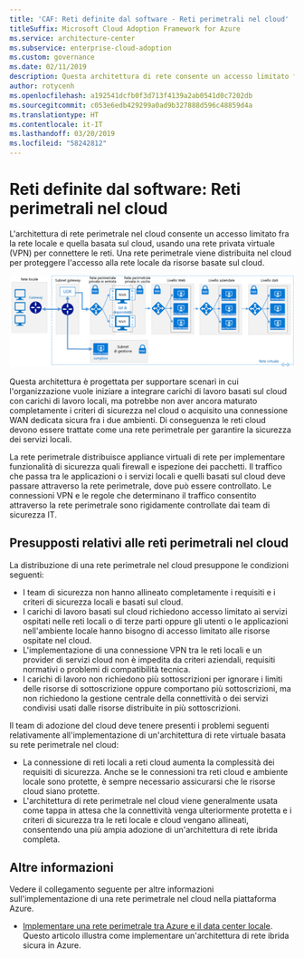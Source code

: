 ```yaml
---
title: 'CAF: Reti definite dal software - Reti perimetrali nel cloud'
titleSuffix: Microsoft Cloud Adoption Framework for Azure
ms.service: architecture-center
ms.subservice: enterprise-cloud-adoption
ms.custom: governance
ms.date: 02/11/2019
description: Questa architettura di rete consente un accesso limitato fra la rete locale e quella basata sul cloud
author: rotycenh
ms.openlocfilehash: a192541dcfb0f3d713f4139a2ab0541d0c7202db
ms.sourcegitcommit: c053e6edb429299a0ad9b327888d596c48859d4a
ms.translationtype: HT
ms.contentlocale: it-IT
ms.lasthandoff: 03/20/2019
ms.locfileid: "58242812"
---
```

# <a name="software-defined-networks-cloud-dmz"></a>Reti definite dal software: Reti perimetrali nel cloud

L'architettura di rete perimetrale nel cloud consente un accesso limitato fra la rete locale e quella basata sul cloud, usando una rete privata virtuale (VPN) per connettere le reti. Una rete perimetrale viene distribuita nel cloud per proteggere l'accesso alla rete locale da risorse basate sul cloud.

![Architettura di rete ibrida sicura](../../../reference-architectures/dmz/images/dmz-private.png)

Questa architettura è progettata per supportare scenari in cui l'organizzazione vuole iniziare a integrare carichi di lavoro basati sul cloud con carichi di lavoro locali, ma potrebbe non aver ancora maturato completamente i criteri di sicurezza nel cloud o acquisito una connessione WAN dedicata sicura fra i due ambienti. Di conseguenza le reti cloud devono essere trattate come una rete perimetrale per garantire la sicurezza dei servizi locali.

La rete perimetrale distribuisce appliance virtuali di rete per implementare funzionalità di sicurezza quali firewall e ispezione dei pacchetti. Il traffico che passa tra le applicazioni o i servizi locali e quelli basati sul cloud deve passare attraverso la rete perimetrale, dove può essere controllato. Le connessioni VPN e le regole che determinano il traffico consentito attraverso la rete perimetrale sono rigidamente controllate dai team di sicurezza IT.

## <a name="cloud-dmz-assumptions"></a>Presupposti relativi alle reti perimetrali nel cloud

La distribuzione di una rete perimetrale nel cloud presuppone le condizioni seguenti:

- I team di sicurezza non hanno allineato completamente i requisiti e i criteri di sicurezza locali e basati sul cloud.
- I carichi di lavoro basati sul cloud richiedono accesso limitato ai servizi ospitati nelle reti locali o di terze parti oppure gli utenti o le applicazioni nell'ambiente locale hanno bisogno di accesso limitato alle risorse ospitate nel cloud.
- L'implementazione di una connessione VPN tra le reti locali e un provider di servizi cloud non è impedita da criteri aziendali, requisiti normativi o problemi di compatibilità tecnica.
- I carichi di lavoro non richiedono più sottoscrizioni per ignorare i limiti delle risorse di sottoscrizione oppure comportano più sottoscrizioni, ma non richiedono la gestione centrale della connettività o dei servizi condivisi usati dalle risorse distribuite in più sottoscrizioni.

Il team di adozione del cloud deve tenere presenti i problemi seguenti relativamente all'implementazione di un'architettura di rete virtuale basata su rete perimetrale nel cloud:

- La connessione di reti locali a reti cloud aumenta la complessità dei requisiti di sicurezza. Anche se le connessioni tra reti cloud e ambiente locale sono protette, è sempre necessario assicurarsi che le risorse cloud siano protette.
- L'architettura di rete perimetrale nel cloud viene generalmente usata come tappa in attesa che la connettività venga ulteriormente protetta e i criteri di sicurezza tra le reti locale e cloud vengano allineati, consentendo una più ampia adozione di un'architettura di rete ibrida completa.

## <a name="learn-more"></a>Altre informazioni

Vedere il collegamento seguente per altre informazioni sull'implementazione di una rete perimetrale nel cloud nella piattaforma Azure.

- [Implementare una rete perimetrale tra Azure e il data center locale](../../../reference-architectures/dmz/secure-vnet-hybrid.md). Questo articolo illustra come implementare un'architettura di rete ibrida sicura in Azure.
